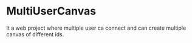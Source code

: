 # MultiUserCanvas
It a web project where multiple user ca connect and can create multiple canvas of different ids.
